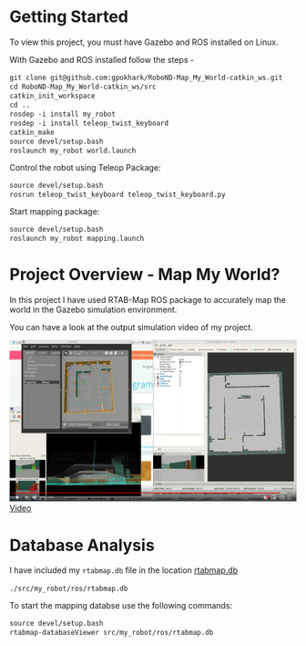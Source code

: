 # Getting Started
To view this project, you must have Gazebo and ROS installed on Linux.

With Gazebo and ROS installed follow the steps -
```
git clone git@github.com:gpokhark/RoboND-Map_My_World-catkin_ws.git
cd RoboND-Map_My_World-catkin_ws/src
catkin_init_workspace
cd ..
rosdep -i install my_robot
rosdep -i install teleop_twist_keyboard
catkin_make
source devel/setup.bash
roslaunch my_robot world.launch
```

Control the robot using Teleop Package:
```
source devel/setup.bash
rosrun teleop_twist_keyboard teleop_twist_keyboard.py
```

Start mapping package:
```
source devel/setup.bash
roslaunch my_robot mapping.launch
```

# Project Overview - Map My World?
In this project I have used RTAB-Map ROS package to accurately map the world in the Gazebo simulation environment.

You can have a look at the output simulation video of my project.

[![Simulation](./src/my_robot/image/Simulation.png)](https://www.youtube.com/watch?v=DVpaQI8ncpA)
[Video](https://www.youtube.com/watch?v=DVpaQI8ncpA)

# Database Analysis 
I have included my `rtabmap.db` file in the location [rtabmap.db](./src/my_robot/ros/rtabmap.db)

`./src/my_robot/ros/rtabmap.db`

To start the mapping databse use the following commands:
```
source devel/setup.bash
rtabmap-databaseViewer src/my_robot/ros/rtabmap.db
```
